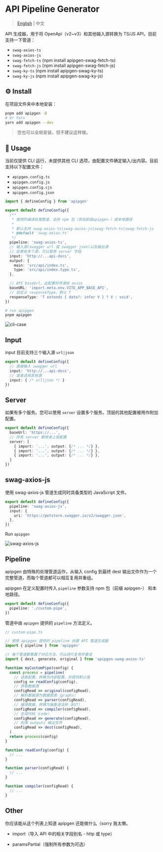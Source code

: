 # API Pipeline Generator

> [English](./README.md) | 中文

API 生成器，用于将 OpenApi（v2~v3）和其他输入源转换为 TS/JS API，目前支持一下管道：

- `swag-axios-ts`
- `swag-axios-js`
- `swag-fetch-ts` (npm install apipgen-swag-fetch-ts)
- `swag-fetch-js` (npm install apipgen-swag-fetch-js)
- `swag-ky-ts` (npm install apipgen-swag-ky-ts)
- `swag-ky-js` (npm install apipgen-swag-ky-js)

## ⚙️ Install

在项目文件夹中本地安装：

```bash
pnpm add apipgen -D
# Or Yarn
yarn add apipgen --dev
```

> 您也可以全局安装，但不建议这样做。

## 📖 Usage

当前仅提供 CLI 运行，未提供其他 CLI 选项，由配置文件确定输入/出内容。目前支持以下配置文件：

- `apipgen.config.ts`
- `apipgen.config.js`
- `apipgen.config.cjs`
- `apipgen.config.json`

```ts
import { defineConfig } from 'apipgen'

export default defineConfig({
  /**
   * 使用的编译处理管道，支持 npm 包（添加前缀apipgen-）或本地路径
   *
   * 默认支持 swag-axios-ts|swag-axios-js|swag-fetch-ts|swag-fetch-js
   * @default 'swag-axios-ts'
   */
  pipeline: 'swag-axios-ts',
  // 输入源(swagger url 或 swagger json)以及输出源
  // 如果有多个源，可以使用 server 字段
  input: 'http://...api-docs',
  output: {
    main: 'src/api/index.ts',
    type: 'src/api/index.type.ts',
  },

  // API baseUrl，此配置将传递给 axios
  baseURL: 'import.meta.env.VITE_APP_BASE_API',
  // 自定义 responseType，默认 T
  responseType: 'T extends { data?: infer V } ? V : void',
})
```

```sh
# run apipgen
pnpm apipgen
```

![cli-case](public/case.gif)

## Input


input 目前支持三个输入源 `url|json`

```ts
export default defineConfig({
  // 直接输入 swagger url
  input: 'http://...api-docs',
  // 或者选择其他源
  input: { /* url|json */ }
})
```

## Server

如果有多个服务。您可以使用 `server` 设置多个服务。顶层的其他配置被用作附加配置。

```ts
export default defineConfig({
  baseUrl: 'https://...',
  // 所有 server 都继承上层配置
  server: [
    { import: '...', output: {/* ... */} },
    { import: '...', output: {/* ... */} },
    { import: '...', output: {/* ... */} },
  ]
})
```

## swag-axios-js

使用 swag-axios-js 管道生成同时具备类型的 JavaScript 文件。

```ts
export default defineConfig({
  pipeline: 'swag-axios-js',
  input: {
    uri: 'https://petstore.swagger.io/v2/swagger.json',
  },
})
```

Run `apipgen`

![swag-axios-js](public/swag-axios-js.png)

## Pipeline

apipgen 由特殊的处理管道运作，从输入 config 到最终 dest 输出文件作为一个完整管道，而每个管道都可以相互复用并重组。

apipgen 在定义配置时传入 `pipeline` 参数支持 npm 包（前缀 apipgen-） 和本地路径。

```ts
export default defineConfig({
  pipeline: './custom-pipe',
})
```

管道中由 `apipgen` 提供的 `pipeline` 方法定义。

```ts
// custom-pipe.ts

// 使用 apipgen 提供的 pipeline 创建 API 管道生成器
import { pipeline } from 'apipgen'

// 每个管道都暴露了对应方法，可以进行复用并重组
import { dest, generate, original } from 'apipgen-swag-axios-ts'

function myCustomPipe(config) {
  const process = pipeline(
    // 读取配置，转换为内部配置，并提供默认值
    config => readConfig(config),
    // 获取数据源
    configRead => original(configRead),
    // 解析数据源为数据图表（graphs）
    configRead => parser(configRead),
    // 编译数据，转换为抽象语法树（AST）
    configRead => compiler(configRead),
    // 生成代码（code）
    configRead => generate(configRead),
    // 利用 outputs 输出文件
    configRead => dest(configRead),
  )
  return process(config)
}

function readConfig(config) {
  // ...
}

function parser(configRead) {
  // ...
}

function compiler(configRead) {
  // ...
}
```

## Other

你应该能从这个列表上知道 apipgen 还能做什么（sorry 我太懒。

- import（导入 API 中的相关字段别名 - http 或 type）

- paramsPartial（强制所有参数为可选）
